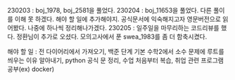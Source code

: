 230203 : boj_1978, boj_2581을 풀었다.
230204 : boj_11653을 풀었다. 다른 풀이를 이해 못 하겠다. 해야 할 일에 추가해야지. 공식문서에 익숙해지고자 영문버전으로 읽어봤다. 나중에 하나씩 정리해나가겠다. 
230205 : 일주일을 마무리하는 코드리뷰를 했다. 정환님이 추가로 오셨다. 모의고사에서 푼 swea_1983를 좀 더 함축시켰다.

해야 할 일 : 전 다이어리에서 가져오기, 백준 단계 기본 수학2에서 소수 문제에 루트를 씌우는 이유 알아내기, python 공식 문 정리, 수업 처음부터 복습, 취업 관련 프로그램 공부(ex) docker)